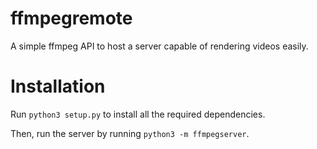 # ffmpegremote
A simple ffmpeg API to host a server capable of rendering videos easily.

# Installation
Run `python3 setup.py` to install all the required dependencies.

Then, run the server by running `python3 -m ffmpegserver`.
